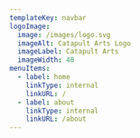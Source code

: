 ```yaml
---
templateKey: navbar
logoImage:
  image: /images/logo.svg
  imageAlt: Catapult Arts Logo
  imageLabel: Catapult Arts
  imageWidth: 40
menuItems:
  - label: home
    linkType: internal
    linkURL: /
  - label: about
    linkType: internal
    linkURL: /about
---
```


